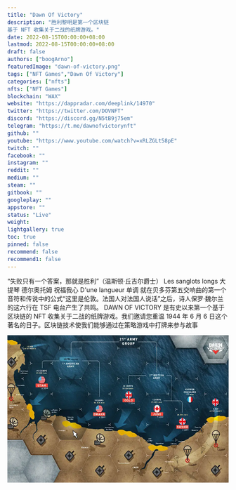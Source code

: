 ```yaml
---
title: "Dawn Of Victory"
description: "胜利黎明是第一个区块链
基于 NFT 收集关于二战的纸牌游戏。"
date: 2022-08-15T00:00:00+08:00
lastmod: 2022-08-15T00:00:00+08:00
draft: false
authors: ["boogArno"]
featuredImage: "dawn-of-victory.png"
tags: ["NFT Games","Dawn Of Victory"]
categories: ["nfts"]
nfts: ["NFT Games"]
blockchain: "WAX"
website: "https://dappradar.com/deeplink/14970"
twitter: "https://twitter.com/DOVNFT"
discord: "https://discord.gg/N5tB9j75em"
telegram: "https://t.me/dawnofvictorynft"
github: ""
youtube: "https://www.youtube.com/watch?v=xRLZGLt58pE"
twitch: ""
facebook: ""
instagram: ""
reddit: ""
medium: ""
steam: ""
gitbook: ""
googleplay: ""
appstore: ""
status: "Live"
weight: 
lightgallery: true
toc: true
pinned: false
recommend: false
recommend1: false
---
```

“失败只有一个答案，那就是胜利”（温斯顿·丘吉尔爵士）
Les sanglots longs
大提琴
德尔奥托姆
祝福我心
D'une langueur
单调
就在贝多芬第五交响曲的第一个音符和传说中的公式“这里是伦敦。法国人对法国人说话”之后，诗人保罗·魏尔兰的这六行在 TSF 电台产生了共鸣。
DAWN OF VICTORY 是有史以来第一个基于区块链的 NFT 收集关于二战的纸牌游戏。我们邀请您重温 1944 年 6 月 6 日这个著名的日子。区块链技术使我们能够通过在策略游戏中打牌来参与故事

![dawnofvictory-dapp-games-wax-image1_cb0d91bb696b01df1cf7dc5f60754711](dawnofvictory-dapp-games-wax-image1_cb0d91bb696b01df1cf7dc5f60754711.webp)
